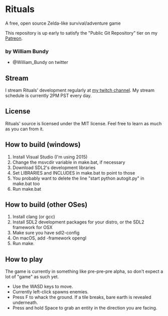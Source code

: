 # Rituals
A free, open source Zelda-like survival/adventure game

This repository is up early to satisfy the "Public Git Repository" tier on my [Patreon](http://patreon.com/williambundy).

### by William Bundy
 - @William_Bundy on twitter

## Stream
I stream Rituals' development regularly at [my twitch channel](http://twitch.tv/williambundy). My stream schedule is currently 2PM PST every day.

## License
Rituals' source is licensed under the MIT license. Feel free to learn as much as you can from it.

## How to build (windows)
 1. Install Visual Studio (I'm using 2015)
 2. Change the msvcdir variable in make.bat, if necessary
 3. Download SDL2's development libraries
 4. Set LIBRARIES and INCLUDES in make.bat to point to those
 5. You probably want to delete the line "start python autogit.py" in make.bat too
 6. Run make.bat

## How to build (other OSes)
 1. Install clang (or gcc)
 2. Install SDL2 development packages for your distro, or the SDL2 framework for OSX
 2. Make sure you have sdl2-config
 2. On macOS, add -framework opengl
 3. Run make.

## How to play
The game is currently in something like pre-pre-pre alpha, so don't expect a lot of "game" as such yet.
 - Use the WASD keys to move.
 - Currently left-click spawns enemies.
 - Press F to whack the ground. If a tile breaks, bare earth is revealed underneath.
 - Press and hold Space to grab an entity in the direction you are facing.

